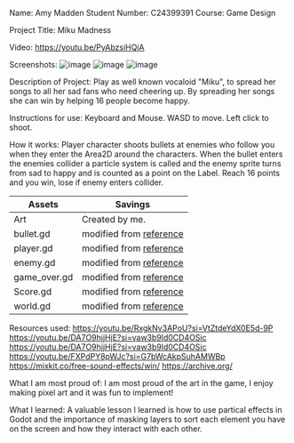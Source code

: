 Name: Amy Madden
Student Number: C24399391
Course: Game Design

Project Title: Miku Madness

Video:
https://youtu.be/PyAbzsiHQjA

Screenshots:
![image](https://github.com/user-attachments/assets/7d975f9f-2160-4352-bf02-cb0ac5fab019)
![image](https://github.com/user-attachments/assets/21f1bae6-d82e-4671-9930-f78f1d36dffe)
![image](https://github.com/user-attachments/assets/f17f560e-ebca-4d6c-b401-7061185bfbad)


Description of Project:
Play as well known vocaloid "Miku", to spread her songs to all her sad fans who need cheering up. By spreading her songs she can win by helping 16 people become happy.

Instructions for use:
Keyboard and Mouse. WASD to move. Left click to shoot.

How it works:
Player character shoots bullets at enemies who follow you when they enter the Area2D around the characters. When the bullet enters the enemies collider a particle system is called and the enemy sprite turns from sad to happy and is counted as a point on the Label. Reach 16 points and you win, lose if enemy enters collider.


| Assets       | Savings |
| ----------- | ------- |
| Art         | Created by me.|
| bullet.gd   | modified from [reference](https://www.youtube.com/watch?v=RxgkNv3APoU)|
| player.gd   | modified from [reference](https://www.youtube.com/watch?v=DA7O9hjjHjE)|
| enemy.gd    | modified from [reference](https://www.youtube.com/watch?v=FXPdPY8pWJc)|
| game_over.gd| modified from [reference](https://www.youtube.com/watch?v=aPN7k7irDnY&t=1539s)|
| Score.gd    | modified from [reference](https://docs.godotengine.org/en/stable/getting_started/first_3d_game/08.score_and_replay.html)|
| world.gd    | modified from [reference](https://www.youtube.com/watch?v=DA7O9hjjHjE)|


Resources used:
https://youtu.be/RxgkNv3APoU?si=VtZtdeYdX0E5d-9P
https://youtu.be/DA7O9hjjHjE?si=vaw3b9ld0CD4OSic
https://youtu.be/DA7O9hjjHjE?si=vaw3b9ld0CD4OSic
https://youtu.be/FXPdPY8pWJc?si=G7bWcAkpSuhAMWBp
https://mixkit.co/free-sound-effects/win/
https://archive.org/

What I am most proud of: 
I am most proud of the art in the game, I enjoy making pixel art and it was fun to implement!

What I learned:
A valuable lesson I learned is how to use partical effects in Godot and the importance of masking layers to sort each element you have on the screen and how they interact with each other.
